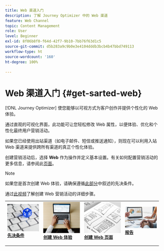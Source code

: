 ```yaml
---
title: Web 渠道入门
description: 了解 Journey Optimizer 中的 Web 渠道
feature: Web Channel
topic: Content Management
role: User
level: Beginner
exl-id: 8f06b8f0-f64d-42f7-9b10-7bb76f63d1c5
source-git-commit: d5b283a9c9b0e3e4104dddb3bcb4b47bbd749113
workflow-type: ht
source-wordcount: '160'
ht-degree: 100%

---
```


# Web 渠道入门 {#get-sarted-web}

[!DNL Journey Optimizer] 使您能够以可视方式为客户创作并提供个性化的 Web 体验。

通过直观的可视化界面，此功能可让您轻松修改 Web 属性，以便体验、优化和个性化最终用户营销活动。

如果您已经使用出站渠道（如电子邮件、短信或推送通知），则现在可以利用入站 Web 渠道来提供跨所有渠道的真正个性化体验。

创建营销活动后，选择 **Web** 作为操作并定义基本设置。有关如何配置营销活动的更多信息，请参阅此[页面](../campaigns/create-campaign.md#configure)。

>[!NOTE]
>
>如果您是首次创建 Web 体验，请确保遵循[此部分](web-prerequisites.md)中叙述的先决条件。

通过[此视频](create-web.md#video)了解创建 Web 营销活动的详细步骤。

<table style="table-layout:fixed"><tr style="border: 0;">
<td>
<a href="web-prerequisites.md">
<img alt="潜在客户" src="../assets/do-not-localize/web-prerequisites.jpg">
</a>
<div><a href="web-prerequisites.md"><strong>先决条件</strong>
</div>
<p>
</td>
<td>
<a href="create-web.md">
<img alt="不频繁" src="../assets/do-not-localize/web-create.jpg">
</a>
<div>
<a href="create-web.md"><strong>创建 Web 体验</strong></a>
</div>
<p></td>
<td>
<a href="edit-web-content.md">
<img alt="验证" src="../assets/do-not-localize/web-design.jpg">
</a>
<div>
<a href="edit-web-content.md"><strong>创建 Web 页面</strong></a>
</div>
<p>
</td>
<td>
<a href="monitor-web-campaigns.md">
<img alt="验证" src="../assets/do-not-localize/web-reporting.jpg">
</a>
<div>
<a href="monitor-web-campaigns.md"><strong>报告</strong></a>
</div>
<p>
</td>
</tr></table>


